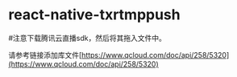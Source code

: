 # react-native-txrtmppush

#注意下载腾讯云直播sdk，然后将其拖入文件中。

请参考链接添加库文件[https://www.qcloud.com/doc/api/258/5320](https://www.qcloud.com/doc/api/258/5320)
